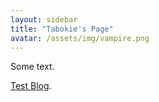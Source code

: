 ```yaml
---
layout: sidebar
title: "Tabokie's Page"
avatar: /assets/img/vampire.png
---
```


Some text.

[Test Blog](./blogs/blog.html).
